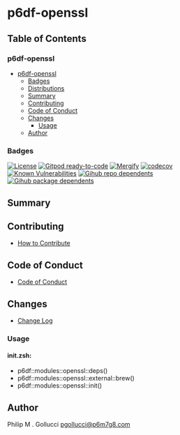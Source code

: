 # p6df-openssl

## Table of Contents


### p6df-openssl
- [p6df-openssl](#p6df-openssl)
  - [Badges](#badges)
  - [Distributions](#distributions)
  - [Summary](#summary)
  - [Contributing](#contributing)
  - [Code of Conduct](#code-of-conduct)
  - [Changes](#changes)
    - [Usage](#usage)
  - [Author](#author)

### Badges

[![License](https://img.shields.io/badge/License-Apache%202.0-yellowgreen.svg)](https://opensource.org/licenses/Apache-2.0)
[![Gitpod ready-to-code](https://img.shields.io/badge/Gitpod-ready--to--code-blue?logo=gitpod)](https://gitpod.io/#https://github.com/p6m7g8/p6df-openssl)
[![Mergify](https://img.shields.io/endpoint.svg?url=https://gh.mergify.io/badges/p6m7g8/p6df-openssl/&style=flat)](https://mergify.io)
[![codecov](https://codecov.io/gh/p6m7g8/p6df-openssl/branch/master/graph/badge.svg?token=14Yj1fZbew)](https://codecov.io/gh/p6m7g8/p6df-openssl)
[![Known Vulnerabilities](https://snyk.io/test/github/p6m7g8/p6df-openssl/badge.svg?targetFile=package.json)](https://snyk.io/test/github/p6m7g8/p6df-openssl?targetFile=package.json)
[![Gihub repo dependents](https://badgen.net/github/dependents-repo/p6m7g8/p6df-openssl)](https://github.com/p6m7g8/p6df-openssl/network/dependents?dependent_type=REPOSITORY)
[![Gihub package dependents](https://badgen.net/github/dependents-pkg/p6m7g8/p6df-openssl)](https://github.com/p6m7g8/p6df-openssl/network/dependents?dependent_type=PACKAGE)

## Summary

## Contributing

- [How to Contribute](CONTRIBUTING.md)

## Code of Conduct

- [Code of Conduct](https://github.com/p6m7g8/.github/blob/master/CODE_OF_CONDUCT.md)

## Changes

- [Change Log](CHANGELOG.md)

### Usage

#### init.zsh:

- p6df::modules::openssl::deps()
- p6df::modules::openssl::external::brew()
- p6df::modules::openssl::init()


## Author

Philip M . Gollucci <pgollucci@p6m7g8.com>
